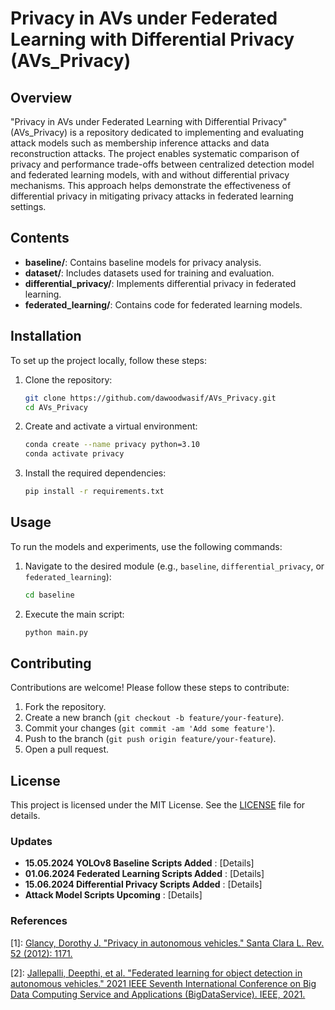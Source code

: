 # Privacy in AVs under Federated Learning with Differential Privacy (AVs_Privacy)

## Overview
"Privacy in AVs under Federated Learning with Differential Privacy" (AVs_Privacy) is a repository dedicated to implementing and evaluating attack models such as membership inference attacks and data reconstruction attacks. The project enables systematic comparison of privacy and performance trade-offs between centralized detection model and federated learning models, with and without differential privacy mechanisms. This approach helps demonstrate the effectiveness of differential privacy in mitigating privacy attacks in federated learning settings.

## Contents
- **baseline/**: Contains baseline models for privacy analysis.
- **dataset/**: Includes datasets used for training and evaluation.
- **differential_privacy/**: Implements differential privacy in federated learning.
- **federated_learning/**: Contains code for federated learning models.

## Installation
To set up the project locally, follow these steps:

1. Clone the repository:
    ```bash
    git clone https://github.com/dawoodwasif/AVs_Privacy.git
    cd AVs_Privacy
    ```

2. Create and activate a virtual environment:
    ```bash
    conda create --name privacy python=3.10
    conda activate privacy
    ```

3. Install the required dependencies:
    ```bash
    pip install -r requirements.txt
    ```

## Usage
To run the models and experiments, use the following commands:

1. Navigate to the desired module (e.g., `baseline`, `differential_privacy`, or `federated_learning`):
    ```bash
    cd baseline
    ```

2. Execute the main script:
    ```bash
    python main.py
    ```

## Contributing
Contributions are welcome! Please follow these steps to contribute:

1. Fork the repository.
2. Create a new branch (`git checkout -b feature/your-feature`).
3. Commit your changes (`git commit -am 'Add some feature'`).
4. Push to the branch (`git push origin feature/your-feature`).
5. Open a pull request.

## License
This project is licensed under the MIT License. See the [LICENSE](LICENSE) file for details.

### Updates

- **15.05.2024 YOLOv8 Baseline Scripts Added** : [Details]
- **01.06.2024 Federated Learning Scripts Added** : [Details]
- **15.06.2024 Differential Privacy Scripts Added** : [Details]
- **Attack Model Scripts Upcoming** : [Details]

### References

[1]: [Glancy, Dorothy J. "Privacy in autonomous vehicles." Santa Clara L. Rev. 52 (2012): 1171.](https://digitalcommons.law.scu.edu/cgi/viewcontent.cgi?article=2728&context=lawreview) 

[2]: [Jallepalli, Deepthi, et al. "Federated learning for object detection in autonomous vehicles." 2021 IEEE Seventh International Conference on Big Data Computing Service and Applications (BigDataService). IEEE, 2021.](https://ieeexplore.ieee.org/abstract/document/9564384/) 
